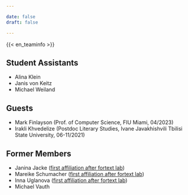```yaml
---

date: false
draft: false

---
```


{{< en_teaminfo >}}
## Student Assistants
- Alina Klein		
- Janis von Keitz
- Michael Weiland	



## Guests
- Mark Finlayson (Prof. of Computer Science, FIU Miami, 04/2023)
- Irakli Khvedelize (Postdoc Literary Studies, Ivane Javakhishvili Tbilisi State University, 06-11/2021)


## Former Members
- Janina Jacke ([first affiliation after fortext lab](https://www.uni-goettingen.de/de/651696.html))
- Mareike Schumacher ([first affiliation after fortext lab](https://www.uni-regensburg.de/sprache-literatur-kultur/professur-digital-humanities/startseite/index.html))
- Inna Uglanova ([first affiliation after fortext lab](https://www.intern.tu-darmstadt.de/verwaltung/dez_viii/kontakte_dezernat_viii/kontakte_dezernat_viii_detail_182720.de.jsp))
- Michael Vauth

</br>
